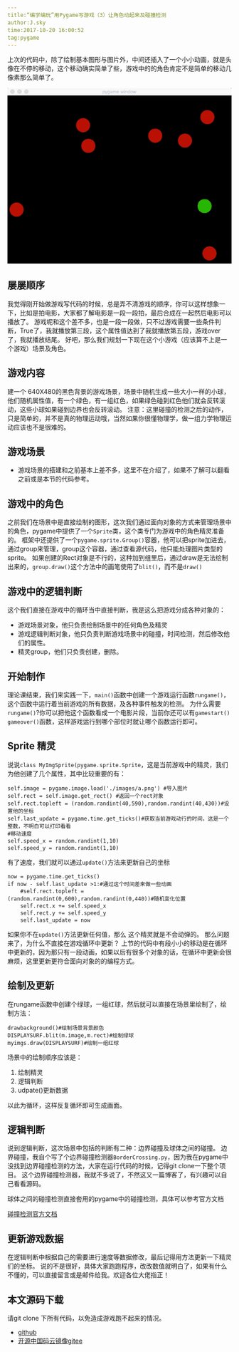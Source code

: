 ```yaml
---
title:“编学编玩”用Pygame写游戏（3）让角色动起来及碰撞检测
author:J.sky
time:2017-10-20 16:00:52
tag:pygame
---
```


上次的代码中，除了绘制基本图形与图片外，中间还插入了一个小小动画，就是头像在不停的移动，这个移动确实简单了些，游戏中的的角色肯定不是简单的移动几像素那么简单了。

![输入图片说明](assets/images/media/upload/2017/10/QQ20171020-145146-HD111.gif)


## 屡屡顺序

我觉得刚开始做游戏写代码的时候，总是弄不清游戏的顺序，你可以这样想象一下，比如是拍电影，大家都了解电影是一段一段拍，最后合成在一起然后电影可以播放了。
游戏呢和这个差不多，也是一段一段做，只不过游戏需要一些条件判断，True了，我就播放第三段，这个属性值达到了我就播放第五段，游戏over了，我就播放结尾。
好吧，那么我们规划一下现在这个小游戏（应该算不上是一个游戏）场景及角色。

## 游戏内容

建一个 640X480的黑色背景的游戏场景，场景中随机生成一些大小一样的小球，他们随机属性值，有一个绿色，有一组红色，如果绿色碰到红色他们就会反转滚动，这些小球如果碰到边界也会反转滚动。
注意：这里碰撞的检测之后的动作，只是简单的，并不是真的物理运动哦，当然如果你很懂物理学，做一组力学物理运动应该也不是很难的。

## 游戏场景

+ 游戏场景的搭建和之前基本上差不多，这里不在介绍了，如果不了解可以翻看之前或是本节的代码参考。

## 游戏中的角色

之前我们在场景中是直接绘制的图形，这次我们通过面向对象的方式来管理场景中的角色，pygame中提供了一个`Sprite`类，这个类专门为游戏中的角色精灵准备的。
框架中还提供了一个`pygame.sprite.Group()`容器，他可以把sprite加进去，通过group来管理，group这个容器，通过查看源代码，他只能处理图片类型的sprite。
如果创建的Rect对象是不行的，这种加到组里后，通过draw是无法绘制出来的，`group.draw()`这个方法中的画笔使用了`blit()`，而不是`draw()`

## 游戏中的逻辑判断

这个我们直接在游戏中的循环当中直接判断，我是这么把游戏分成各种对象的：

+ 游戏场景对象，他只负责绘制场景中的任何角色及精灵
+ 游戏逻辑判断对象，他只负责判断游戏场景中的碰撞，时间检测，然后修改他们的属性。
+ 精灵group，他们只负责创建，删除。


## 开始制作

理论课结束，我们来实践一下，`main()`函数中创建一个游戏运行函数`rungame()`，这个函数中运行着当前游戏的所有数据，及各种事件触发的检测。
为什么需要`rungame()`?你可以把他这个函数看成一个电影片段，当前你还可以有`gamestart() gameover()`函数，这样游戏运行到哪个部位时就让哪个函数运行即可。


## Sprite 精灵

说说`class MyImgSprite(pygame.sprite.Sprite`，这是当前游戏中的精灵，我们为他创建了几个属性，其中比较重要的有：

    self.image = pygame.image.load('./images/a.png') #导入图片
    self.rect = self.image.get_rect() #返回一个rect对象
    self.rect.topleft = (random.randint(40,590),random.randint(40,430))#设置他的坐标  
    self.last_update = pygame.time.get_ticks()#获取当前游戏动行的时间，这是一个整数，不明白可以打印看看
    #移动速度
    self.speed_x = random.randint(1,10)
    self.speed_y = random.randint(1,10)

有了速度，我们就可以通过`update()`方法来更新自己的坐标

    now = pygame.time.get_ticks()
    if now - self.last_update >1:#通过这个时间差来做一些动画       
        #self.rect.topleft = (random.randint(0,600),random.randint(0,440))#随机变化位置
        self.rect.x += self.speed_x
        self.rect.y += self.speed_y
        self.last_update = now

如果你不在`update()`方法更新任何值，那么 这个精灵就是不会动弹的。
那么问题来了，为什么不直接在游戏循环中更新？
上节的代码中有段小小的移动是在循环中更新的，因为那只有一段动画，如果以后有很多个对象的话，在循环中更新会很麻烦，这里更新更符合面向对象的的编程方式。

## 绘制及更新

在rungame函数中创建个绿球，一组红球，然后就可以直接在场景里绘制了，绘制方法：

    drawbackground()#绘制场景背景颜色
    DISPLAYSURF.blit(m.image,m.rect)#绘制绿球
    myimgs.draw(DISPLAYSURF)#绘制一组红球 

场景中的绘制顺序应该是：

1. 绘制精灵
2. 逻辑判断
3. udpate()更新数据

以此为循环，这样反复循环即可生成画面。

## 逻辑判断

说到逻辑判断，这次场景中包括的判断有二种：边界碰撞及球体之间的碰撞。
边界碰撞，我自个写了个边界碰撞检测器`BorderCrossing.py`，因为我在pygame中没找到边界碰撞检测的方法，大家在运行代码的时候，记得git clone一下整个项目。
这个边界碰撞检测器，我就不多说了，不然这又一篇博客了，有兴趣可以自己看看源码。

球体之间的碰撞检测直接套用的pygame中的碰撞检测，具体可以参考官方文档

[碰撞检测官方文档](http://pygame.org/docs/ref/sprite.html#pygame.sprite.spritecollide)

## 更新游戏数据

在逻辑判断中根据自己的需要进行速度等数据修改，最后记得用方法更新一下精灵们的坐标。
说的不是很好，具体大家跑跑程序，改改数值就明白了，如果有什么不懂的，可以直接留言或是邮件给我。欢迎各位大佬指正！

## 本文源码下载

请git clone 下所有代码，以免造成游戏跑不起来的情况。

+ [github](https://github.com/bosichong/My_pygame/)
+ [开源中国码云镜像gitee](https://gitee.com/J_Sky/My_pygame/)